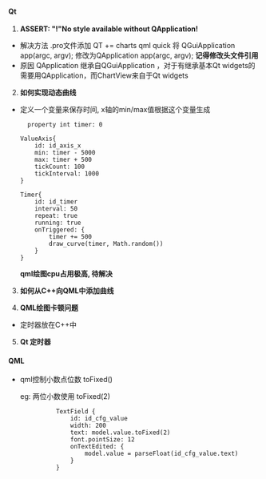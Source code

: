 #### Qt
1. **ASSERT: "!"No style available without QApplication!**
- 解决方法
  .pro文件添加 QT += charts qml quick
  将 QGuiApplication app(argc, argv); 修改为QApplication app(argc, argv); **记得修改头文件引用**
- 原因
  QApplication 继承自QGuiApplication ，对于有继承基本Qt widgets的 需要用QApplication，而ChartView来自于Qt widgets

2. **如何实现动态曲线**
  - 定义一个变量来保存时间, x轴的min/max值根据这个变量生成
    ```
      property int timer: 0
    ```

    ```
    ValueAxis{
        id: id_axis_x
        min: timer - 5000
        max: timer + 500
        tickCount: 100
        tickInterval: 1000
    }
    ```
    ```
    Timer{
        id: id_timer
        interval: 50
        repeat: true
        running: true
        onTriggered: {
            timer += 500
            draw_curve(timer, Math.random())
        }
    }
    ```
    **qml绘图cpu占用极高, 待解决**

3. **如何从C++向QML中添加曲线**
   
4. **QML绘图卡顿问题**
 - 定时器放在C++中
  
5. **Qt 定时器**


#### QML
- qml控制小数点位数 toFixed()

  eg: 两位小数使用 toFixed(2)
  ```
            TextField {
                id: id_cfg_value
                width: 200
                text: model.value.toFixed(2)
                font.pointSize: 12
                onTextEdited: {
                    model.value = parseFloat(id_cfg_value.text)
                }
            }
  ```